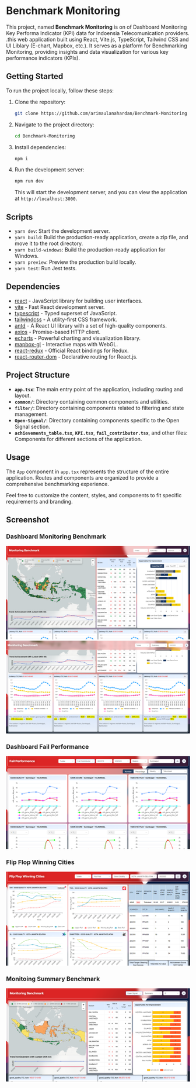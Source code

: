 # Benchmark Monitoring

This project, named **Benchmark Monitoring** is on of Dashboard Monitoring Key Performa Indicator (KPI) data for Indoensia Telecomunication providers.
.this web application built using React, Vite.js, TypeScript, Tailwind CSS and UI Liblary (E-chart, Mapbox, etc.). 
It serves as a platform for Benchmarking Monitoring, providing insights and data visualization for various key performance indicators (KPIs).

## Getting Started

To run the project locally, follow these steps:

1. Clone the repository:

   ```bash
   git clone https://github.com/arimaulanahardan/Benchmark-Monitoring
   ```

2. Navigate to the project directory:

   ```bash
   cd Benchmark-Monitoring
   ```

3. Install dependencies:

   ```bash
   npm i
   ```

4. Run the development server:

   ```bash
   npm run dev
   ```

   This will start the development server, and you can view the application at `http://localhost:3000`.

## Scripts

- `yarn dev`: Start the development server.
- `yarn build`: Build the production-ready application, create a zip file, and move it to the root directory.
- `yarn build-windows`: Build the production-ready application for Windows.
- `yarn preview`: Preview the production build locally.
- `yarn test`: Run Jest tests.

## Dependencies

- [react](https://reactjs.org/) - JavaScript library for building user interfaces.
- [vite](https://vitejs.dev/) - Fast React development server.
- [typescript](https://www.typescriptlang.org/) - Typed superset of JavaScript.
- [tailwindcss](https://tailwindcss.com/) - A utility-first CSS framework.
- [antd](https://ant.design/) - A React UI library with a set of high-quality components.
- [axios](https://axios-http.com/) - Promise-based HTTP client.
- [echarts](https://echarts.apache.org/) - Powerful charting and visualization library.
- [mapbox-gl](https://docs.mapbox.com/mapbox-gl-js/overview/) - Interactive maps with WebGL.
- [react-redux](https://react-redux.js.org/) - Official React bindings for Redux.
- [react-router-dom](https://reactrouter.com/web/guides/quick-start) - Declarative routing for React.js.

## Project Structure

- **`app.tsx`**: The main entry point of the application, including routing and layout.
- **`common/`**: Directory containing common components and utilities.
- **`filter/`**: Directory containing components related to filtering and state management.
- **`Open-Signal/`**: Directory containing components specific to the Open Signal section.
- **`achievements_table.tsx`**, **`KPI.tsx`**, **`fail_contributor.tsx`**, and other files: Components for different sections of the application.

## Usage

The `App` component in `app.tsx` represents the structure of the entire application. Routes and components are organized to provide a comprehensive benchmarking experience.

Feel free to customize the content, styles, and components to fit specific requirements and branding.

## Screenshot
### Dashboard Monitoring Benchmark
![Benchmark Monitoring Screenshot](public/1.png)
![Benchmark Monitoring Screenshot](public/2.png)

### Dashboard Fail Performance
![Benchmark Monitoring Screenshot](public/3.png)

### Flip Flop Winning Cities
![Benchmark Monitoring Screenshot](public/4.png)

### Monitoing Summary Benchmark
![Benchmark Monitoring Screenshot](public/5.png)
